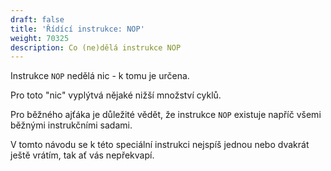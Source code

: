 ```yaml
---
draft: false
title: 'Řídící instrukce: NOP'
weight: 70325
description: Co (ne)dělá instrukce NOP
---
```


Instrukce `NOP` nedělá nic - k tomu je určena.

Pro toto "nic" vyplýtvá nějaké nižší množství cyklů.

<div class="note-blue">

Pro běžného ajťáka je důležité vědět, že instrukce `NOP` existuje napříč všemi běžnými instrukčními sadami.

</div>

 V tomto návodu se k této speciální instrukci nejspíš jednou nebo dvakrát ještě vrátím, tak ať vás nepřekvapí.



